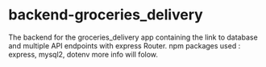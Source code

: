 # backend-groceries_delivery
The backend for the groceries_delivery app containing the link to database and multiple API endpoints with express Router.
npm packages used : express, mysql2, dotenv
more info will folow.
